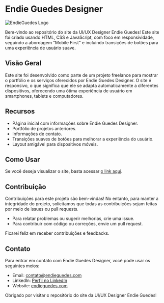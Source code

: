 # Endie Guedes Designer

![EndieGuedes Logo](https://i.imgur.com/Wnzpury.png)

Bem-vindo ao repositório do site da UI/UX Designer Endie Guedes! Este site foi criado usando HTML, CSS e JavaScript, com foco em responsividade, seguindo a abordagem "Mobile First" e incluindo transições de botões para uma experiência de usuário suave.

## Visão Geral

Este site foi desenvolvido como parte de um projeto freelance para mostrar o portfólio e os serviços oferecidos por Endie Guedes Designer. O site é responsivo, o que significa que ele se adapta automaticamente a diferentes dispositivos, oferecendo uma ótima experiência de usuário em smartphones, tablets e computadores.

## Recursos

- Página inicial com informações sobre Endie Guedes Designer.
- Portfólio de projetos anteriores.
- Informações de contato.
- Transições suaves de botões para melhorar a experiência do usuário.
- Layout amigável para dispositivos móveis.

## Como Usar

Se você deseja visualizar o site, basta acessar [o link aqui](https://www.endieguedes.com).

## Contribuição

Contribuições para este projeto são bem-vindas! No entanto, para manter a integridade do projeto, solicitamos que todas as contribuições sejam feitas por meio de issues ou pull requests. 

- Para relatar problemas ou sugerir melhorias, crie uma issue.
- Para contribuir com código ou correções, envie um pull request.

Ficarei feliz em receber contribuições e feedbacks.

## Contato

Para entrar em contato com Endie Guedes Designer, você pode usar os seguintes meios:

- Email: contato@endieguedes.com
- LinkedIn: [Perfil no LinkedIn](https://www.linkedin.com/in/endieguedes/)
- Website: [endieguedes.com](https://www.endieguedes.com)

Obrigado por visitar o repositório do site da UI/UX Designer Endie Guedes!
